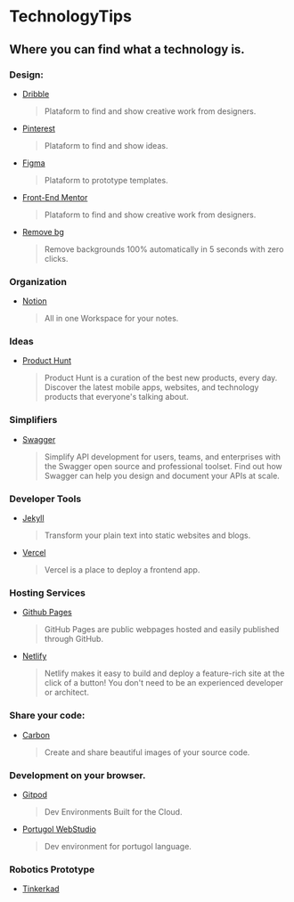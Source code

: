 # TechnologyTips
## Where you can find what a technology is.

### Design:

- [Dribble](https://dribbble.com/)
    > Plataform to find and show creative work from designers.

- [Pinterest](https://br.pinterest.com/)
    > Plataform to find and show ideas.

- [Figma](https://www.figma.com/)
    > Plataform to prototype templates.

- [Front-End Mentor](https://www.frontendmentor.io/)
    > Plataform to find and show creative work from designers.

- [Remove bg](https://www.remove.bg/)
    > Remove backgrounds 100% automatically in 5 seconds with zero clicks.

### Organization

- [Notion](https://www.notion.so/signup)
    > All in one Workspace for your notes.

### Ideas 

- [Product Hunt](https://www.producthunt.com/)
    > Product Hunt is a curation of the best new products, every day. Discover the latest mobile apps, websites, and technology products that everyone's talking about.

### Simplifiers

- [Swagger](https://swagger.io/)
    > Simplify API development for users, teams, and enterprises with the Swagger open source and professional toolset. Find out how Swagger can help you design and document your APIs at scale.

### Developer Tools

- [Jekyll](https://jekyllrb.com/)
    > Transform your plain text into static websites and blogs.

- [Vercel](https://vercel.com/)
    > Vercel is a place to deploy a frontend app.
    
### Hosting Services

- [Github Pages](https://pages.github.com/)
    > GitHub Pages are public webpages hosted and easily published through GitHub.

- [Netlify](https://www.netlify.com/)
    > Netlify makes it easy to build and deploy a feature-rich site at the click of a button! You don't need to be an experienced developer or architect.

### Share your code:
- [Carbon](https://carbon.now.sh/)
    > Create and share beautiful images of your source code.

### Development on your browser.
- [Gitpod](https://www.gitpod.io/)
    > Dev Environments Built for the Cloud.

- [Portugol WebStudio](https://portugol-webstudio.cubos.io/ide)
    > Dev environment for portugol language.

### Robotics Prototype
- [Tinkerkad](https://www.tinkercad.com/)